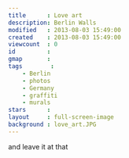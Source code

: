 ```yaml
---
title      : Love art
description: Berlin Walls
modified   : 2013-08-03 15:49:00
created    : 2013-08-03 15:49:00
viewcount  : 0
id         : 
gmap       : 
tags        :
    - Berlin
    - photos
    - Germany
    - graffiti
    - murals
stars      : 
layout     : full-screen-image
background : love_art.JPG
---
```


and leave it at that
